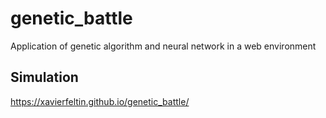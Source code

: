 # genetic_battle
Application of genetic algorithm and neural network in a web environment

## Simulation
https://xavierfeltin.github.io/genetic_battle/
